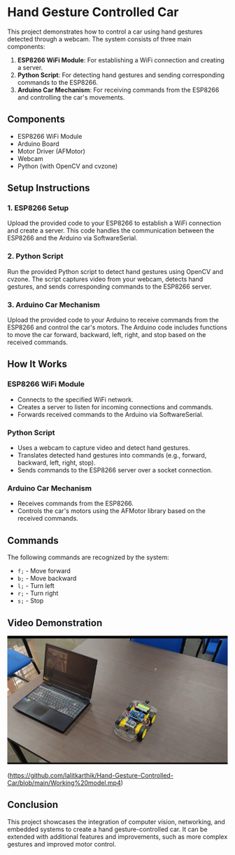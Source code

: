 # Hand Gesture Controlled Car

This project demonstrates how to control a car using hand gestures detected through a webcam. The system consists of three main components:

1. **ESP8266 WiFi Module**: For establishing a WiFi connection and creating a server.
2. **Python Script**: For detecting hand gestures and sending corresponding commands to the ESP8266.
3. **Arduino Car Mechanism**: For receiving commands from the ESP8266 and controlling the car's movements.

## Components
- ESP8266 WiFi Module
- Arduino Board
- Motor Driver (AFMotor)
- Webcam
- Python (with OpenCV and cvzone)

## Setup Instructions

### 1. ESP8266 Setup
Upload the provided code to your ESP8266 to establish a WiFi connection and create a server. This code handles the communication between the ESP8266 and the Arduino via SoftwareSerial.

### 2. Python Script
Run the provided Python script to detect hand gestures using OpenCV and cvzone. The script captures video from your webcam, detects hand gestures, and sends corresponding commands to the ESP8266 server.

### 3. Arduino Car Mechanism
Upload the provided code to your Arduino to receive commands from the ESP8266 and control the car's motors. The Arduino code includes functions to move the car forward, backward, left, right, and stop based on the received commands.

## How It Works

### ESP8266 WiFi Module
- Connects to the specified WiFi network.
- Creates a server to listen for incoming connections and commands.
- Forwards received commands to the Arduino via SoftwareSerial.

### Python Script
- Uses a webcam to capture video and detect hand gestures.
- Translates detected hand gestures into commands (e.g., forward, backward, left, right, stop).
- Sends commands to the ESP8266 server over a socket connection.

### Arduino Car Mechanism
- Receives commands from the ESP8266.
- Controls the car's motors using the AFMotor library based on the received commands.

## Commands
The following commands are recognized by the system:
- `f;` - Move forward
- `b;` - Move backward
- `l;` - Turn left
- `r;` - Turn right
- `s;` - Stop

## Video Demonstration

![Image](https://github.com/lalitkarthik/Hand-Gesture-Controlled-Car/blob/main/Model%20image.jpg)

(https://github.com/lalitkarthik/Hand-Gesture-Controlled-Car/blob/main/Working%20model.mp4)

## Conclusion
This project showcases the integration of computer vision, networking, and embedded systems to create a hand gesture-controlled car. It can be extended with additional features and improvements, such as more complex gestures and improved motor control.

